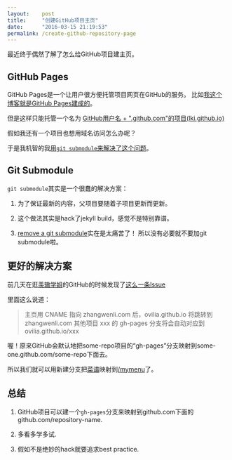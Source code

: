 ```yaml
---
layout:    post
title:     "创建GitHub项目主页"
date:      "2016-03-15 21:19:53"
permalink: /create-github-repository-page
---
```


最近终于偶然了解了怎么给GitHub项目建主页。

<!--MORE-->


## GitHub Pages

GitHub Pages是一个让用户很方便托管项目网页在GitHub的服务。
比如[我这个博客就是GitHub Pages建成的][build-blog]。

但是这样只能托管一个名为
[GitHub用户名 + ".github.com"的项目(lki.github.io)][lki-github]

假如我还有一个项目也想用域名访问怎么办呢？

于是我机智的我[用`git submodule`来解决了这个问题][git-submodule]。


## Git Submodule

`git submodule`其实是一个很蠢的解决方案：

1. 为了保证最新的内容，父项目要随着子项目更新而更新。

2. 这个做法其实是hack了jekyll build，感觉不是特别靠谱。

3. [remove a git submodule][remove-submodule]实在是太痛苦了！
所以没有必要就不要加git submodule啦。


## 更好的解决方案

前几天在逛[羡辙学姐][zhangwenli]的GitHub的时候发现了[这么一条Issue][issue3]

里面这么说道：

> 主页用 CNAME 指向 zhangwenli.com 后，ovilia.github.io 将跳转到 zhangwenli.com
其他项目 xxx 的 gh-pages 分支将会自动对应到 ovilia.github.io/xxx

喔！原来GitHub会默认地把some-repo项目的“gh-pages”分支映射到some-one.github.com/some-repo下面去。

所以我们就可以用新建分支把[菜谱][git-mymenu]映射到[/mymenu][mymenu]了。


## 总结

1. GitHub项目可以建一个`gh-pages`分支来映射到github.com下面的github.com/repository-name.

2. 多看多学多试.

3. 假如不是绝妙的hack就要追求best practice.

[build-blog]: /how-this-blog-was-built
[lki-github]: https://github.com/LKI/lki.github.io
[git-submodule]: https://github.com/LKI/lki.github.io/commit/86d73353e4b8f93ea7e759fb0d2f47b5d9ad8904
[remove-submodule]: http://stackoverflow.com/questions/1260748/how-do-i-remove-a-submodule
[zhangwenli]: http://zhangwenli.com/
[issue3]: https://github.com/Ovilia/cv/issues/3
[git-mymenu]: https://github.com/LKI/mymenu
[mymenu]: /mymenu

